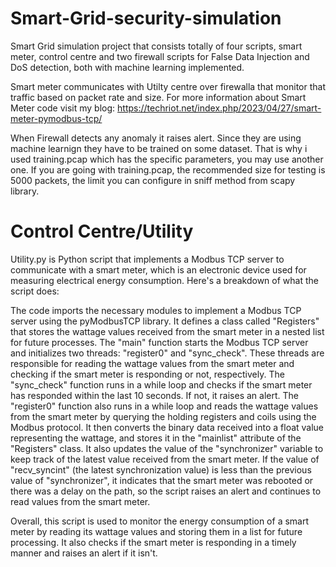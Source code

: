 # Smart-Grid-security-simulation

Smart Grid simulation project that consists totally of four scripts, smart meter, control centre and two firewall scripts for False Data Injection and DoS detection, both with machine learning implemented.

Smart meter communicates with Utilty centre over firewalla that monitor that traffic based on packet rate and size. For more information about Smart Meter code visit my blog: https://techriot.net/index.php/2023/04/27/smart-meter-pymodbus-tcp/ 

When Firewall detects any anomaly it raises alert. Since they are using machine learnign they have to be trained on some dataset. That is why i used training.pcap which has the specific parameters, you may use another one. If you are going with training.pcap, the recommended size for testing is 5000 packets, the limit you can configure in sniff method from scapy library.

# Control Centre/Utility

Utility.py is Python script that implements a Modbus TCP server to communicate with a smart meter, which is an electronic device used for measuring electrical energy consumption. Here's a breakdown of what the script does:

The code imports the necessary modules to implement a Modbus TCP server using the pyModbusTCP library.
It defines a class called "Registers" that stores the wattage values received from the smart meter in a nested list for future processes.
The "main" function starts the Modbus TCP server and initializes two threads: "register0" and "sync_check". These threads are responsible for reading the wattage values from the smart meter and checking if the smart meter is responding or not, respectively.
The "sync_check" function runs in a while loop and checks if the smart meter has responded within the last 10 seconds. If not, it raises an alert.
The "register0" function also runs in a while loop and reads the wattage values from the smart meter by querying the holding registers and coils using the Modbus protocol. It then converts the binary data received into a float value representing the wattage, and stores it in the "mainlist" attribute of the "Registers" class. It also updates the value of the "synchronizer" variable to keep track of the latest value received from the smart meter. If the value of "recv_syncint" (the latest synchronization value) is less than the previous value of "synchronizer", it indicates that the smart meter was rebooted or there was a delay on the path, so the script raises an alert and continues to read values from the smart meter.

Overall, this script is used to monitor the energy consumption of a smart meter by reading its wattage values and storing them in a list for future processing. It also checks if the smart meter is responding in a timely manner and raises an alert if it isn't.
